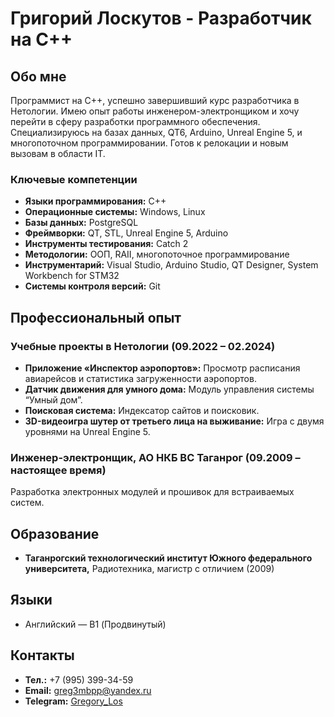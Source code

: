 # Григорий Лоскутов - Разработчик на C++

## Обо мне
Программист на C++, успешно завершивший курс разработчика в Нетологии. Имею опыт работы инженером-электронщиком и хочу перейти в сферу разработки программного обеспечения. Специализируюсь на базах данных, QT6, Arduino, Unreal Engine 5, и многопоточном программировании. Готов к релокации и новым вызовам в области IT.

### Ключевые компетенции
- **Языки программирования:** C++
- **Операционные системы:** Windows, Linux
- **Базы данных:** PostgreSQL
- **Фреймворки:** QT, STL, Unreal Engine 5, Arduino
- **Инструменты тестирования:** Catch 2
- **Методологии:** ООП, RAII, многопоточное программирование
- **Инструментарий:** Visual Studio, Arduino Studio, QT Designer, System Workbench for STM32
- **Системы контроля версий:** Git

## Профессиональный опыт

### Учебные проекты в Нетологии (09.2022 – 02.2024)
- **Приложение «Инспектор аэропортов»:** Просмотр расписания авиарейсов и статистика загруженности аэропортов.
- **Датчик движения для умного дома:** Модуль управления системы “Умный дом”.
- **Поисковая система:** Индексатор сайтов и поисковик.
- **3D-видеоигра шутер от третьего лица на выживание:** Игра с двумя уровнями на Unreal Engine 5.

### Инженер-электронщик, АО НКБ ВС Таганрог (09.2009 – настоящее время)
Разработка электронных модулей и прошивок для встраиваемых систем.

## Образование
- **Таганрогский технологический институт Южного федерального университета,** Радиотехника, магистр с отличием (2009)

## Языки
- Английский — B1 (Продвинутый)

## Контакты
- **Тел.:** +7 (995) 399-34-59
- **Email:** greg3mbpp@yandex.ru
- **Telegram:** [Gregory_Los](t.me/Gregory_Los)